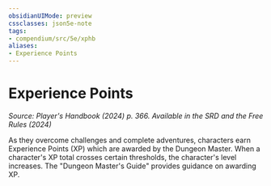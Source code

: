 ```yaml
---
obsidianUIMode: preview
cssclasses: json5e-note
tags:
- compendium/src/5e/xphb
aliases:
- Experience Points
---
```

# Experience Points
*Source: Player's Handbook (2024) p. 366. Available in the <span title='Systems Reference Document (5.2)'>SRD</span> and the Free Rules (2024)* 

As they overcome challenges and complete adventures, characters earn Experience Points (XP) which are awarded by the Dungeon Master. When a character's XP total crosses certain thresholds, the character's level increases. The "Dungeon Master's Guide" provides guidance on awarding XP.